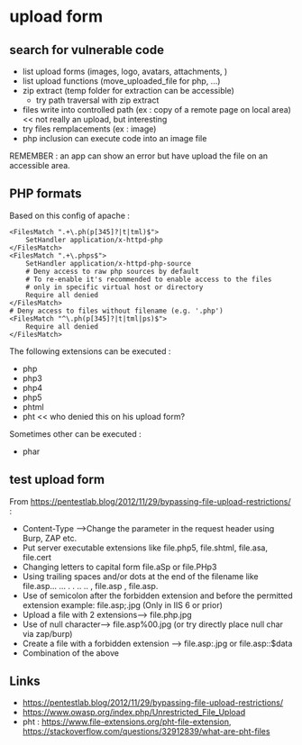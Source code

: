 # upload form

## search for vulnerable code

* list upload forms (images, logo, avatars, attachments, )
* list upload functions (move_uploaded_file for php, ...)
* zip extract (temp folder for extraction can be accessible)
  * try path traversal with zip extract
* files write into controlled path (ex : copy of a remote page on local area) << not really an upload, but interesting
* try files remplacements (ex : image)
* php inclusion can execute code into an image file

REMEMBER : an app can show an error but have upload the file on an accessible area.

## PHP formats

Based on this config of apache : 

```
<FilesMatch ".+\.ph(p[345]?|t|tml)$">
    SetHandler application/x-httpd-php
</FilesMatch>
<FilesMatch ".+\.phps$">
    SetHandler application/x-httpd-php-source
    # Deny access to raw php sources by default
    # To re-enable it's recommended to enable access to the files
    # only in specific virtual host or directory
    Require all denied
</FilesMatch>
# Deny access to files without filename (e.g. '.php')
<FilesMatch "^\.ph(p[345]?|t|tml|ps)$">
    Require all denied
</FilesMatch>
```

The following extensions can be executed : 

* php
* php3
* php4
* php5
* phtml
* pht << who denied this on his upload form?

Sometimes other can be executed : 

* phar

## test upload form

From https://pentestlab.blog/2012/11/29/bypassing-file-upload-restrictions/ :

- Content-Type —>Change the parameter in the request header using Burp, ZAP etc.
- Put server executable extensions like file.php5, file.shtml, file.asa, file.cert
- Changing letters to capital form file.aSp or file.PHp3
- Using trailing spaces and/or dots at the end of the filename like file.asp… … . . .. .. , file.asp , file.asp.
- Use of semicolon after the forbidden extension and before the permitted extension example: file.asp;.jpg (Only in IIS 6 or prior)
- Upload a file with 2 extensions—> file.php.jpg
- Use of null character—> file.asp%00.jpg (or try directly place null char via zap/burp)
- Create a file with a forbidden extension —> file.asp:.jpg or file.asp::$data
- Combination of the above

## Links
* https://pentestlab.blog/2012/11/29/bypassing-file-upload-restrictions/
* https://www.owasp.org/index.php/Unrestricted_File_Upload
* pht : https://www.file-extensions.org/pht-file-extension, https://stackoverflow.com/questions/32912839/what-are-pht-files
